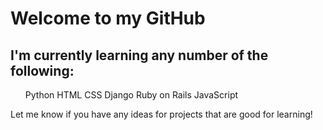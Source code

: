 <h1>Welcome to my GitHub</h1>

<h2>I'm currently learning any number of the following:</h2>
<ul>
Python
HTML
CSS
Django
Ruby on Rails
JavaScript
</ul>

Let me know if you have any ideas for projects that are good for learning!

<!--
**MealTeamSixNZ/MealTeamSixNZ** is a ✨ _special_ ✨ repository because its `README.md` (this file) appears on your GitHub profile.

Here are some ideas to get you started:

- 🔭 I’m currently working on ...
- 🌱 I’m currently learning ...
- 👯 I’m looking to collaborate on ...
- 🤔 I’m looking for help with ...
- 💬 Ask me about ...
- 📫 How to reach me: ...
- 😄 Pronouns: ...
- ⚡ Fun fact: ...
-->
